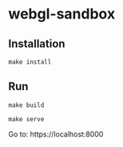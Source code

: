 # webgl-sandbox

## Installation

    make install

## Run

    make build

    make serve

Go to: https://localhost:8000
